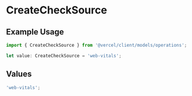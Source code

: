 # CreateCheckSource

## Example Usage

```typescript
import { CreateCheckSource } from '@vercel/client/models/operations';

let value: CreateCheckSource = 'web-vitals';
```

## Values

```typescript
'web-vitals';
```
